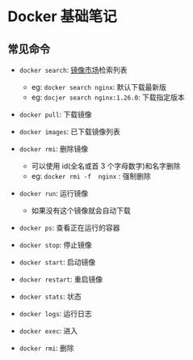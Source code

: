 # Docker 基础笔记

## 常见命令

- `docker search`: [镜像市场](https://hub.docker.com/)检索列表

  - eg: `docker search nginx`: 默认下载最新版
  - eg: `docjer search nginx:1.26.0`: 下载指定版本

- `docker pull`: 下载镜像
- `docker images`: 已下载镜像列表
- `docker rmi`: 删除镜像

  - 可以使用 id(全名或首 3 个字母数字)和名字删除
  - eg: `docker rmi -f  nginx` : 强制删除

- `docker run`: 运行镜像

  - 如果没有这个镜像就会自动下载

- `docker ps`: 查看正在运行的容器
- `docker stop`: 停止镜像
- `docker start`: 启动镜像
- `docker restart`: 重启镜像
- `docker stats`: 状态
- `docker logs`: 运行日志
- `docker exec`: 进入
- `docker rmi`: 删除
